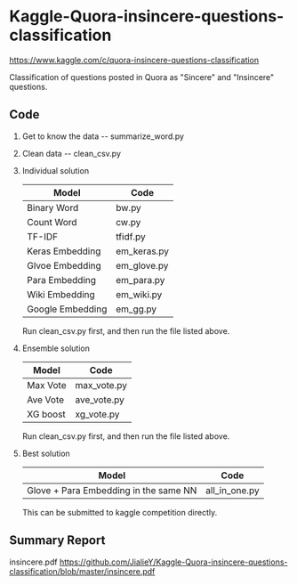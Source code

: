 # Kaggle-Quora-insincere-questions-classification
https://www.kaggle.com/c/quora-insincere-questions-classification

Classification of questions posted in Quora as "Sincere" and "Insincere" questions.

## Code

1. Get to know the data -- summarize_word.py

2. Clean data  --  clean_csv.py

3. Individual solution

    | Model          | Code          |
    | -------------  | ------------- |
    | Binary Word    | bw.py         |
    | Count Word     | cw.py         |
    | TF-IDF         | tfidf.py      |
    | Keras Embedding| em_keras.py   |
    | Glvoe Embedding| em_glove.py   |
    | Para Embedding | em_para.py   |
    | Wiki Embedding| em_wiki.py   |
    | Google Embedding| em_gg.py   |

    Run clean_csv.py first, and then run the file listed above.

4. Ensemble solution

    | Model          | Code          |
    | -------------  | ------------- |
    | Max Vote       | max_vote.py   |
    | Ave Vote       | ave_vote.py   |
    | XG boost       | xg_vote.py    |

    Run clean_csv.py first, and then run the file listed above.

5. Best solution

    | Model          | Code          |
    | -------------  | ------------- |
    | Glove + Para Embedding in the same NN       | all_in_one.py   |
    
    This can be submitted to kaggle competition directly.

## Summary Report

insincere.pdf
https://github.com/JialieY/Kaggle-Quora-insincere-questions-classification/blob/master/insincere.pdf
